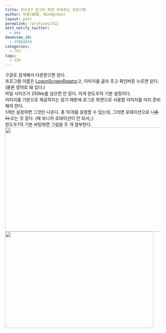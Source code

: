```yaml
---
title: 윈도우7 로그인 화면 바꿔주는 프로그램
author: 녹풍(綠風, Windgreen)
layout: post
permalink: /archives/312
aktt_notify_twitter:
  - yes
daumview_id:
  - 37062074
categories:
  - 기타
tags:
  - TIP
---
```

구글로 검색해서 다운받으면 된다.   
프로그램 이름은 <a target="_blank" href="http://www.google.co.kr/search?hl=ko&newwindow=1&client=firefox-a&rls=org.mozilla%3Ako%3Aofficial&q=LogonScreenRotator&btnG=%EA%B2%80%EC%83%89&lr=&aq=f&oq=">LogonScreenRotator</a>고, 이미지를 골라 주고 확인버튼 누르면 된다.(물론 영어로 돼 있다.)  
파일 사이즈가 250kb를 넘으면 안 된다. 이게 윈도우의 기본 설정이다.  
이미지를 기본으로 제공하지는 않기 때문에 로그온 화면으로 사용할 이미지를 미리 준비해야 한다.  
1개만 설정하면 그것만 나온다. 총 10개를 설정할 수 있는데, 그러면 로테이션으로 나<span style="text-decoration: line-through;">온다.</span>오는 것 같다. (해 보니까 로테이션이 안 되서;;)  
윈도우7의 기본 바탕화면 그림을 두 개 첨부한다.  
<img src="http://dl.dropboxusercontent.com/u/15546257/blog/mytory/old-images/1/cfile2.uf.161051494D4BC895210E45.jpg" class="aligncenter" width="540" height="337" alt="" />  
<img src="http://dl.dropboxusercontent.com/u/15546257/blog/mytory/old-images/1/cfile7.uf.180EBD494D4BC89525C2AF.jpg" class="aligncenter" width="480" height="312" alt="" />